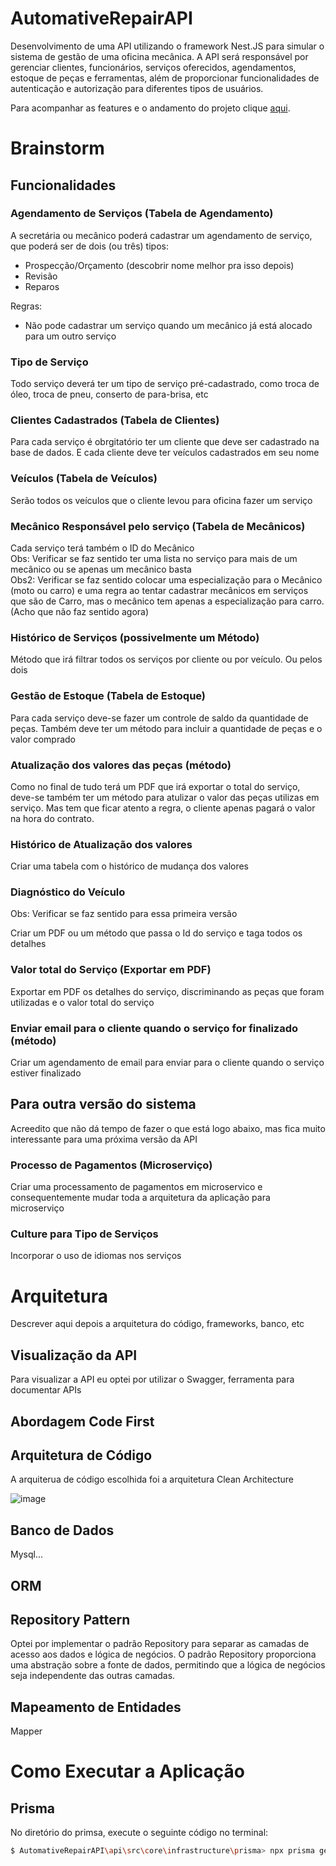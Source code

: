 # AutomativeRepairAPI
Desenvolvimento de uma API utilizando o framework Nest.JS para simular o sistema de gestão de uma oficina mecânica. A API será responsável por gerenciar clientes, funcionários, serviços oferecidos, agendamentos, estoque de peças e ferramentas, além de proporcionar funcionalidades de autenticação e autorização para diferentes tipos de usuários.

Para acompanhar as features e o andamento do projeto clique [aqui](https://github.com/users/antonioscript/projects/11?pane=info).


# Brainstorm
## Funcionalidades
### Agendamento de Serviços (Tabela de Agendamento)
A secretária ou mecânico poderá cadastrar um agendamento de serviço, que poderá ser de dois (ou três) tipos:

- Prospecção/Orçamento (descobrir nome melhor pra isso depois)
- Revisão 
- Reparos

Regras:
- Não pode cadastrar um serviço quando um mecânico já está alocado para um outro serviço

### Tipo de Serviço
Todo serviço deverá ter um tipo de serviço pré-cadastrado, como troca de óleo, troca de pneu, conserto de para-brisa, etc

### Clientes Cadastrados (Tabela de Clientes)
Para cada serviço é obrgitatório ter um cliente que deve ser cadastrado na base de dados. E cada cliente deve ter veículos cadastrados em seu nome

### Veículos (Tabela de Veículos)
Serão todos os veículos que o cliente levou para oficina fazer um serviço

### Mecânico Responsável pelo serviço (Tabela de Mecânicos)
Cada serviço terá também o ID do Mecânico
<br>Obs: Verificar se faz sentido ter uma lista no serviço para mais de um mecânico ou se apenas um mecânico basta
<br>Obs2: Verificar se faz sentido colocar uma especialização para o Mecânico (moto ou carro) e uma regra ao tentar cadastrar mecânicos em serviços que são de Carro, mas o mecânico tem apenas a especialização para carro. (Acho que não faz sentido agora)

### Histórico de Serviços (possivelmente um Método)
Método que irá filtrar todos os serviços por cliente ou por veículo. Ou pelos dois

### Gestão de Estoque (Tabela de Estoque)
Para cada serviço deve-se fazer um controle de saldo da quantidade de peças. 
Também deve ter um método para incluir a quantidade de peças e o valor comprado

### Atualização dos valores das peças (método)
Como no final de tudo terá um PDF que irá exportar o total do serviço, deve-se também ter um método para atulizar o valor das peças utilizas em serviço. 
Mas tem que ficar atento a regra, o cliente apenas pagará o valor na hora do contrato.

### Histórico de Atualização dos valores 
Criar uma tabela com o histórico de mudança dos valores

### Diagnóstico do Veículo
Obs: Verificar se faz sentido para essa primeira versão

Criar um PDF ou um método que passa o Id do serviço e taga todos os detalhes

### Valor total do Serviço (Exportar em PDF)
Exportar em PDF os detalhes do serviço, discriminando as peças que foram utilizadas e o valor total do serviço

### Enviar email para o cliente quando o serviço for finalizado (método)
Criar um agendamento de email para enviar para o cliente quando o serviço estiver finalizado

## Para outra versão do sistema
Acreedito que não dá tempo de fazer o que está logo abaixo, mas fica muito interessante para uma próxima versão da API

### Processo de Pagamentos (Microserviço)
Criar uma processamento de pagamentos em microservico e consequentemente mudar toda a arquitetura da aplicação para microserviço

### Culture para Tipo de Serviços
Incorporar o uso de idiomas nos serviços


# Arquitetura 
Descrever aqui depois a arquitetura do código, frameworks, banco, etc

## Visualização da API
Para visualizar a API eu optei por utilizar o Swagger, ferramenta para documentar APIs

## Abordagem Code First

## Arquitetura de Código
A arquiterua de código escolhida foi a arquitetura Clean Architecture

![image](https://github.com/antonioscript/AutomativeRepairAPI/assets/10932478/ed9be3ea-e49b-437b-af77-a6349de80ec0)


## Banco de Dados
Mysql...

## ORM

## Repository Pattern
Optei por implementar o padrão Repository para separar as camadas de acesso aos dados e lógica de negócios. O padrão Repository proporciona uma abstração sobre a fonte de dados, permitindo que a lógica de negócios seja independente das outras camadas.

## Mapeamento de Entidades
Mapper

# Como Executar a Aplicação

## Prisma
No diretório do primsa, execute o seguinte código no terminal:

```bash
$ AutomativeRepairAPI\api\src\core\infrastructure\prisma> npx prisma generate

